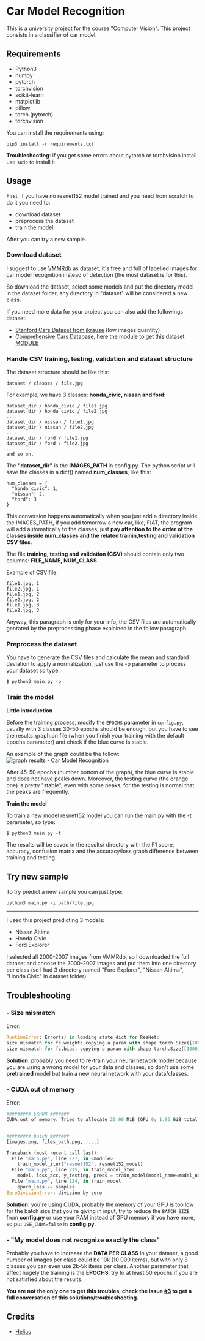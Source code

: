 # Car Model Recognition

This is a university project for the course "Computer Vision".
This project consists in a classifier of car model.

## Requirements
- Python3
- numpy
- pytorch
- torchvision
- scikit-learn
- matplotlib
- pillow
- torch (pytorch)
- torchvision

You can install the requirements using:
```
pip3 install -r requirements.txt
```

**Troubleshooting**: if you get some errors about pytorch or torchvision install use `sudo` to install it.

## Usage

First, if you have no resnet152 model trained and you need from scratch to do it you need to:

- download dataset
- preprocess the dataset
- train the model

After you can try a new sample.

### Download dataset

I suggest to use [VMMRdb](http://vmmrdb.cecsresearch.org/) as dataset, it's free and full of labelled images for car model recognition instead of detection (the most dataset is for this).

So download the dataset, select some models and put the directory model in the dataset folder, any directory in "dataset" will be considered a new class.

If you need more data for your project you can also add the followings dataset:
- [Stanford Cars Dataset from jkrause](https://ai.stanford.edu/~jkrause/cars/car_dataset.html) (low images quantity)
- [Comprehensive Cars Database](http://mmlab.ie.cuhk.edu.hk/datasets/comp_cars/), here the module to get this dataset [MODULE](http://mmlab.ie.cuhk.edu.hk/datasets/comp_cars/agreement.pdf)

### Handle CSV training, testing, validation and dataset structure

The dataset structure should be like this:
```
dataset / classes / file.jpg
```

For example, we have 3 classes: **honda_civic, nissan and ford**:
```
dataset_dir / honda_civic / file1.jpg
dataset_dir / honda_civic / file2.jpg
....
dataset_dir / nissan / file1.jpg
dataset_dir / nissan / file2.jpg
....
dataset_dir / ford / file1.jpg
dataset_dir / ford / file2.jpg
...
and so on.
```

The **"dataset_dir"** is the **IMAGES_PATH** in config.py.
The python script will save the classes in a  dict() named **num_classes**, like this:
```
num_classes = {
  "honda_civic": 1,
  "nissan": 2,
  "ford": 3
}
```

This conversion happens automatically when you just add a directory inside the IMAGES_PATH, if you add tomorrow a new car, like, FIAT, the program will add automatically to the classes, just **pay attention to the order of the classes inside num_classes and the related trainin,testing and validation CSV files**.

The file **training, testing and validation (CSV)** should contain only two columns:
**FILE_NAME, NUM_CLASS**

Example of CSV file:
```
file1.jpg, 1
file2.jpg, 1
file1.jpg, 2
file2.jpg, 2
file1.jpg, 3
file2.jpg, 3
```

Anyway, this paragraph is only for your info, the CSV files are automatically genrated by the preprocessing phase explained in the follow paragraph.


### Preprocess the dataset
You have to generate the CSV files and calculate the mean and standard deviation to apply a normalization, just use the -p parameter to process your dataset so type:

```
$ python3 main.py -p
```

### Train the model

**Little introduction**

Before the training process, modify the `EPOCHS` parameter in `config.py`, usually with 3 classes 30-50 epochs should be enough, but you have to see the results_graph.pn file (when you finish your training with the default epochs parameter) and check if the blue curve is stable.

An example of the graph could be the follow:
![graph results - Car Model Recognition](https://user-images.githubusercontent.com/519778/67412403-81fe5c00-f5bf-11e9-9bd1-e86251bb9a0c.png)

After 45-50 epochs (number bottom of the graph), the blue curve is stable and does not have peaks down.
Moreover, the testing curve (the orange one) is pretty "stable", even with some peaks, for the testing is normal that the peaks are frequently.

**Train the model**

To train a new model resnet152 model you can run the main.py with the -t parameter, so type:

```
$ python3 main.py -t
```

The results will be saved in the results/ directory with the F1 score, accuracy, confusion matrix and the accuracy/loss graph difference between training and testing.

## Try new sample

To try predict a new sample you can just type:
```
python3 main.py -i path/file.jpg
```

---

I used this project predicting 3 models:
- Nissan Altima
- Honda Civic
- Ford Explorer

I selected all 2000-2007 images from VMMRdb, so I downloaded the full dataset and choose the 2000-2007 images and put them into one directory per class (so I had 3 directory named "Ford Explorer", "Nissan Altima", "Honda Civic" in dataset folder).

## Troubleshooting

### - Size mismatch

Error:
```python
RuntimeError: Error(s) in loading state_dict for ResNet:
size mismatch for fc.weight: copying a param with shape torch.Size([1000, 2048]) from checkpoint, the shape in current model is torch.Size([3, 2048]).
size mismatch for fc.bias: copying a param with shape torch.Size([1000]) from checkpoint, the shape in current model is torch.Size([3]).
```

**Solution**: probably you need to re-train your neural network model because you are using a wrong model for your data and classes, so don't use some **pretrained** model but train a new neural network with your data/classes.

### - CUDA out of memory

Error:
```python
######### ERROR #######
CUDA out of memory. Tried to allocate 20.00 MiB (GPU 0; 1.96 GiB total capacity; 967.98 MiB already allocated; 25.94 MiB free; 48.02 MiB cached)


######### batch #######
[images.png, files_path.png, ....]

Traceback (most recent call last):
  File "main.py", line 227, in <module>
    train_model_iter("resnet152", resnet152_model)
  File "main.py", line 215, in train_model_iter
    model, loss_acc, y_testing, preds = train_model(model_name=model_name, model=model, weight_decay=weight_decay)
  File "main.py", line 124, in train_model
    epoch_loss /= samples
ZeroDivisionError: division by zero
```

**Solution**: you're using CUDA, probably the memory of your GPU is too low for the batch size that you're giving in input, try to reduce the `BATCH_SIZE` from **config.py** or use your RAM instead of GPU memory if you have more, so put `USE_CUDA=false` in **config.py**.

### - "My model does not recognize exactly the class"
Probably you have to increase the **DATA PER CLASS** in your dataset, a good number of images per class could be 10k (10 000 items), but with only 3 classes you can even use 2k-5k items per class.
Another parameter that affect hugely the training is the **EPOCHS**, try to at least 50 epochs if you are not satisfied about the results.


**You are not the only one to get this troubles, check the issue [#3](https://github.com/Helias/Car-Model-Recognition/issues/3) to get a full conversation of this solutions/troubleshooting.**


## Credits
- [Helias](https://github.com/Helias)
